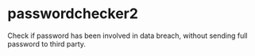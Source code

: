 # passwordchecker2
Check if password has been involved in data breach, without sending full password to third party.

